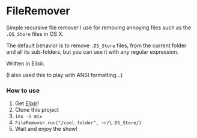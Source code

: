 FileRemover
===========

Simple recursive file remover I use for removing annoying files such as the `.DS_Store` files in OS X.

The default behavior is to remove `.DS_Store` files, from the current folder and all its sub-folders, but you can use it with any regular expression.

Written in Elixir.

(I also used this to play with ANSI formatting...)


### How to use

1. Get [Elixir](http://elixir-lang.org/)!
2. Clone this project
3. `iex -S mix`
4. `FileRemover.run("/cool_folder", ~r/\.DS_Store/)`
5. Wait and enjoy the show!